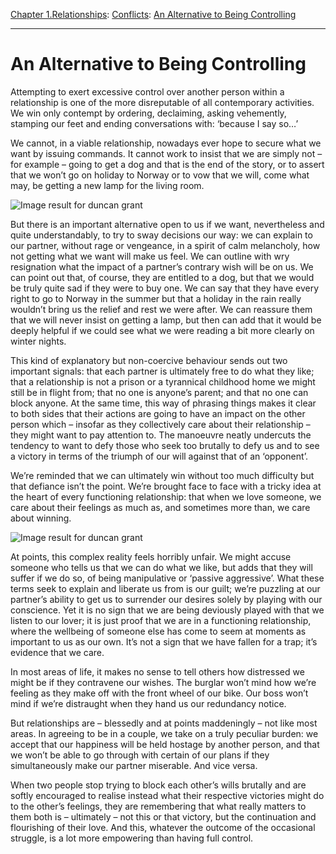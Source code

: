 [Chapter 1.Relationships](https://www.theschooloflife.com/thebookoflife/category/relationships/): [Conflicts](https://www.theschooloflife.com/thebookoflife/category/relationships/conflicts/): [An Alternative to Being Controlling](https://www.theschooloflife.com/thebookoflife/an-alternative-to-being-controlling/)

* * *

# An Alternative to Being Controlling

Attempting to exert excessive control over another person within a relationship is one of the more disreputable of all contemporary activities. We win only contempt by ordering, declaiming, asking vehemently, stamping our feet and ending conversations with: ‘because I say so…’

We cannot, in a viable relationship, nowadays ever hope to secure what we want by issuing commands. It cannot work to insist that we are simply not – for example – going to get a dog and that is the end of the story, or to assert that we won’t go on holiday to Norway or to vow that we will, come what may, be getting a new lamp for the living room.

![Image result for duncan grant](https://www.paintingstar.com/static/gallery/2012/06/20/53c55a435ab0f_thumb.jpg?Adrian+Stephen+Artwork+by+Duncan+Grant)

But there is an important alternative open to us if we want, nevertheless and quite understandably, to try to sway decisions our way: we can explain to our partner, without rage or vengeance, in a spirit of calm melancholy, how not getting what we want will make us feel. We can outline with wry resignation what the impact of a partner’s contrary wish will be on us. We can point out that, of course, they are entitled to a dog, but that we would be truly quite sad if they were to buy one. We can say that they have every right to go to Norway in the summer but that a holiday in the rain really wouldn’t bring us the relief and rest we were after. We can reassure them that we will never insist on getting a lamp, but then can add that it would be deeply helpful if we could see what we were reading a bit more clearly on winter nights.

This kind of explanatory but non-coercive behaviour sends out two important signals: that each partner is ultimately free to do what they like; that a relationship is not a prison or a tyrannical childhood home we might still be in flight from; that no one is anyone’s parent; and that no one can block anyone. At the same time, this way of phrasing things makes it clear to both sides that their actions are going to have an impact on the other person which – insofar as they collectively care about their relationship – they might want to pay attention to. The manoeuvre neatly undercuts the tendency to want to defy those who seek too brutally to defy us and to see a victory in terms of the triumph of our will against that of an ‘opponent’.

We’re reminded that we can ultimately win without too much difficulty but that defiance isn’t the point. We’re brought face to face with a tricky idea at the heart of every functioning relationship: that when we love someone, we care about their feelings as much as, and sometimes more than, we care about winning.

![Image result for duncan grant](https://media.artgallery.nsw.gov.au/collection_images/2/233.1993%23%23S.jpg)

At points, this complex reality feels horribly unfair. We might accuse someone who tells us that we can do what we like, but adds that they will suffer if we do so, of being manipulative or ‘passive aggressive’. What these terms seek to explain and liberate us from is our guilt; we’re puzzling at our partner’s ability to get us to surrender our desires solely by playing with our conscience. Yet it is no sign that we are being deviously played with that we listen to our lover; it is just proof that we are in a functioning relationship, where the wellbeing of someone else has come to seem at moments as important to us as our own. It’s not a sign that we have fallen for a trap; it’s evidence that we care.

In most areas of life, it makes no sense to tell others how distressed we might be if they contravene our wishes. The burglar won’t mind how we’re feeling as they make off with the front wheel of our bike. Our boss won’t mind if we’re distraught when they hand us our redundancy notice.

But relationships are – blessedly and at points maddeningly – not like most areas. In agreeing to be in a couple, we take on a truly peculiar burden: we accept that our happiness will be held hostage by another person, and that we won’t be able to go through with certain of our plans if they simultaneously make our partner miserable. And vice versa.

When two people stop trying to block each other’s wills brutally and are softly encouraged to realise instead what their respective victories might do to the other’s feelings, they are remembering that what really matters to them both is – ultimately – not this or that victory, but the continuation and flourishing of their love. And this, whatever the outcome of the occasional struggle, is a lot more empowering than having full control.
